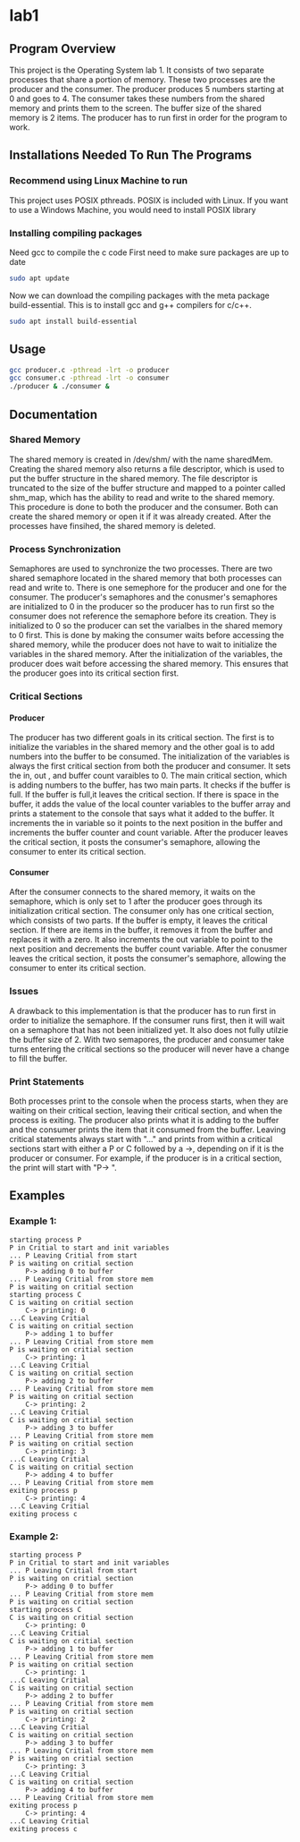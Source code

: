 # lab1
## Program Overview
This project is the Operating System lab 1. It consists of two separate processes that share a portion of memory. These two processes are the producer and the consumer. The producer produces 5 numbers starting at 0 and goes to 4. The consumer takes these numbers from the shared memory and prints them to the screen. The buffer size of the shared memory is 2 items. The producer has to run first in order for the program to work.
## Installations Needed To Run The Programs
### Recommend using Linux Machine to run  
This project uses POSIX pthreads. POSIX is included with Linux. If you want to use a Windows Machine, you would need to install POSIX library
### Installing compiling packages
Need gcc to compile the c code
First need to make sure packages are up to date
```bash
sudo apt update
```
Now we can download the compiling packages with the meta package build-essential. This is to install gcc and g++ compilers for c/c++.
```bash
sudo apt install build-essential
```

## Usage
```bash
gcc producer.c -pthread -lrt -o producer
gcc consumer.c -pthread -lrt -o consumer
./producer & ./consumer &
```
## Documentation
### Shared Memory
The shared memory is created in /dev/shm/ with the name sharedMem. Creating the shared memory also returns a file descriptor, which is used to put the buffer structure in the shared memory. The file descriptor is truncated to the size of the buffer structure and mapped to a pointer called shm_map, which has the ability to read and write to the shared memory. This procedure is done to both the producer and the consumer. Both can create the shared memory or open it if it was already created. After the processes have finsihed, the shared memory is deleted.
### Process Synchronization 
Semaphores are used to synchronize the two processes. There are two shared semaphore located in the shared memory that both processes can read and write to. There is one semephore for the producer and one for the consumer. The producer's semaphores and the conusmer's semaphores are initialized to 0 in the producer so the producer has to run first so the consumer does not reference the semaphore before its creation. They is initialized to 0 so the producer can set the varialbes in the shared memory to 0 first. This is done by making the consumer waits before accessing the shared memory, while the producer does not have to wait to initialize the variables in the shared memory. After the initialization of the variables, the producer does wait before accessing the shared memory. This ensures that the producer goes into its critical section first. 
### Critical Sections
#### Producer
The producer has two different goals in its critical section. The first is to initialize the variables in the shared memory and the other goal is to add numbers into the buffer to be consumed. The initialization of the variables is always the first critical section from both the producer and consumer. It sets the in, out , and buffer count varaibles to 0. The main critical section, which is adding numbers to the buffer, has two main parts. It checks if the buffer is full. If the buffer is full,it leaves the critical section. If there is space in the buffer, it adds the value of the local counter variables to the buffer array and prints a statement to the console that says what it added to the buffer. It increments the in variable so it points to the next position in the buffer and increments the buffer counter and count variable. After the producer leaves the critical section, it posts the consumer's semaphore, allowing the consumer to enter its critical section.
#### Consumer	
After the consumer connects to the shared memory, it waits on the semaphore, which is only set to 1 after the producer goes through its initialization critical section. The consumer only has one critical section, which consists of two parts. If the buffer is empty, it leaves the critical section. If there are items in the buffer, it removes it from the buffer and replaces it with a zero. It also increments the out variable to point to the next position and decrements the buffer count variable. After the conusmer leaves the critical section, it posts the consumer's semaphore, allowing the consumer to enter its critical section.
### Issues
A drawback to this implementation is that the producer has to run first in order to initialize the semaphore. If the consumer runs first, then it will wait on a semaphore that has not been initialized yet. It also does not fully utilzie the buffer size of 2. With two semapores, the producer and consumer take turns entering the critical sections so the producer will never have a change to fill the buffer.
### Print Statements
Both processes print to the console when the process starts, when they are waiting on their critical section, leaving their critical section, and when the process is exiting. The producer also prints what it is adding to the buffer and the consumer prints the item that it consumed from the buffer. Leaving critical statements always start with "..." and prints from within a critical sections start with either a P or C followed by a ->, depending on if it is the producer or consumer. For example, if the producer is in a critical section, the print will start with "P-> ".
## Examples
### Example 1:
```code
starting process P
P in Critial to start and init variables
... P Leaving Critial from start
P is waiting on critial section
	P-> adding 0 to buffer
... P Leaving Critial from store mem
P is waiting on critial section
starting process C
C is waiting on critial section
	C-> printing: 0
...C Leaving Critial
C is waiting on critial section
	P-> adding 1 to buffer
... P Leaving Critial from store mem
P is waiting on critial section
	C-> printing: 1
...C Leaving Critial
C is waiting on critial section
	P-> adding 2 to buffer
... P Leaving Critial from store mem
P is waiting on critial section
	C-> printing: 2
...C Leaving Critial
C is waiting on critial section
	P-> adding 3 to buffer
... P Leaving Critial from store mem
P is waiting on critial section
	C-> printing: 3
...C Leaving Critial
C is waiting on critial section
	P-> adding 4 to buffer
... P Leaving Critial from store mem
exiting process p
	C-> printing: 4
...C Leaving Critial
exiting process c
```
### Example 2:
```code
starting process P
P in Critial to start and init variables
... P Leaving Critial from start
P is waiting on critial section
	P-> adding 0 to buffer
... P Leaving Critial from store mem
P is waiting on critial section
starting process C
C is waiting on critial section
	C-> printing: 0
...C Leaving Critial
C is waiting on critial section
	P-> adding 1 to buffer
... P Leaving Critial from store mem
P is waiting on critial section
	C-> printing: 1
...C Leaving Critial
C is waiting on critial section
	P-> adding 2 to buffer
... P Leaving Critial from store mem
P is waiting on critial section
	C-> printing: 2
...C Leaving Critial
C is waiting on critial section
	P-> adding 3 to buffer
... P Leaving Critial from store mem
P is waiting on critial section
	C-> printing: 3
...C Leaving Critial
C is waiting on critial section
	P-> adding 4 to buffer
... P Leaving Critial from store mem
exiting process p
	C-> printing: 4
...C Leaving Critial
exiting process c
```
